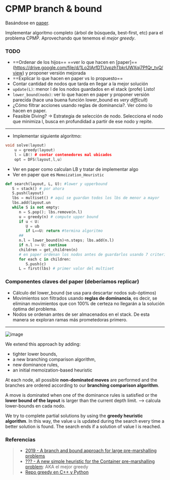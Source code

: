 CPMP branch & bound
===
Basándose en [paper](https://drive.google.com/file/d/1Lo2IArfDTUvpzhTbkrUWXqi7PfQr_tvQ/view).

Implementar algoritmo completo (árbol de búsqueda, best-first, etc) para el problema CPMP. Aprovechando que tenemos el *mejor greedy*.

### TODO

* ==Ordenar de los hijos== ==ver lo que hacen en [paper]==(https://drive.google.com/file/d/1Lo2IArfDTUvpzhTbkrUWXqi7PfQr_tvQ/view) y proponer versión mejorada
* ==Explicar lo que hacen en paper vs lo propuesto==
* Contar cantidad de nodos que tarda en llegar a la mejor solución
* `update(L)`: menor l de los nodos guardados en el stack (profe) Listo!
*  `lower_bound(nodo)`: ver lo que hacen en paper y proponer versión parecida (hace una buena función lower_bound es *very difficult*)
* ¿Cómo filtrar acciones usando reglas de dominancia?. Ver cómo lo hacen en paper.
* Feasible Diving? -> Estrategia de selección de nodo. Selecciona el nodo que minimiza l, busca en profundidad a partir de ese nodo y repite.

---
* Implementar siguiente algoritmo:

````c++
void solve(layout)    
    u = greedy(layout) 
    l = LB() # contar contenedores mal ubicados
    opt = DFS(layout,l,u) 
````

* Ver en paper como calculan LB y tratar de implementar algo
* Ver en paper que es `Memoization_Heuristic`

````python
def search(layout, L, U): #lower y upperbound
   S = stack() # por ahora
   S.push(layout)
   lbs = multiset() # aquí se guardan todos los lbs de menor a mayor
   lbs.add(layout.un
   while S is not empty:
      n = S.pop(); lbs.remove(n.l)
      u = greedy(n) # compute upper bound
      if u < U: 
         U = ub
         if L==U: return #termina algoritmo
      ##
      n.l = lower_bound(n)+n.steps; lbs.add(n.l)
      if n.l >= U: continue
      children = get_children(n) 
      # en paper ordenan los nodos antes de guardarlos usando 7 criterios
      for each c in children:
         S.push(c)
      L = first(lbs) # primer valor del multiset
````

### Componentes claves del paper (deberíamos replicar)

- Cálculo del lower_bound (se usa para descartar nodos sub-óptimos)
- Movimientos son filtrados usando **reglas de dominancia**, es decir, se eliminan movimientos que con 100% de certeza no llegarán a la solución óptima del problema.
- Nodos se ordenan antes de ser almacenados en el stack. De esta manera se exploran ramas más prometedoras primero.


---

![image](https://i.imgur.com/inpzkaD.png)

We extend this approach by adding:
- tighter lower bounds, 
- a new branching comparison algorithm, 
- new dominance rules, 
- an initial memoization-based heuristic

At each node, all possible **non-dominated moves** are performed and the branches are ordered according to our **branching comparison algorithm**.

A move is dominated when one of the dominance rules is satisfied
or the **lower bound of the layout** is larger than the current depth
limit. --> calcula lower-bounds en cada nodo.

We try to complete partial solutions by using the **greedy heuristic algorithm**. In this way, the value u is updated during the search every time a better solution is found. The search ends if a solution of value l is reached.


### Referencias
> - [2019 - A branch and bound approach for large pre-marshalling problems](https://drive.google.com/file/d/1Lo2IArfDTUvpzhTbkrUWXqi7PfQr_tvQ/view)
> - [??? - A new simple heuristic for the Container pre-marshalling problem](https://www.overleaf.com/read/vfmzmfmbvqpt): AKA el mejor greedy
> - [Repo greedy en C++ y Python](https://github.com/rilianx/cpmp/)
<!--stackedit_data:
eyJoaXN0b3J5IjpbMjAwNzcwNzI0MCwxNjczODE5NDIzLDE3NT
A0OTM5ODgsLTE3MDA5MDM5NjUsLTE1NjgzMDMzNDMsLTE4NDM0
NDczMzAsLTMzNjk4MjYyOCwtNDY2NjU3MzAwLDI3MzYwMTUwNi
wxNTU3NTIzNjgsMTQxNTU0MTE1MywtMTIwMzMxOTk0NCwtMTky
NzI0MTUxNCwxNDk5NTk1ODkxXX0=
-->